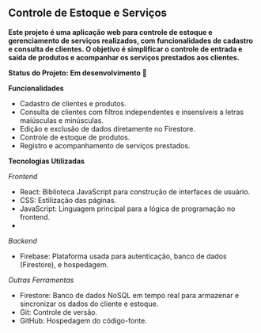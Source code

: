 ## Controle de Estoque e Serviços

**Este projeto é uma aplicação web para controle de estoque e gerenciamento de serviços realizados, com funcionalidades de cadastro e consulta de clientes. O objetivo é simplificar o controle de entrada e saída de produtos e acompanhar os serviços prestados aos clientes.**

**Status do Projeto: Em desenvolvimento 🚧**

**Funcionalidades**

* Cadastro de clientes e produtos.
* Consulta de clientes com filtros independentes e insensíveis a letras maiúsculas e minúsculas.
* Edição e exclusão de dados diretamente no Firestore.
* Controle de estoque de produtos.
* Registro e acompanhamento de serviços prestados.

**Tecnologias Utilizadas**

*Frontend*

* React: Biblioteca JavaScript para construção de interfaces de usuário.
* CSS: Estilização das páginas.
* JavaScript: Linguagem principal para a lógica de programação no frontend.
* 
*Backend*

* Firebase: Plataforma usada para autenticação, banco de dados (Firestore), e hospedagem.

*Outras Ferramentas*

* Firestore: Banco de dados NoSQL em tempo real para armazenar e sincronizar os dados do cliente e estoque.
* Git: Controle de versão.
* GitHub: Hospedagem do código-fonte.
